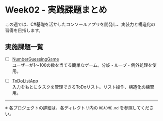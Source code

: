 # Week02 - 実践課題まとめ

この週では、C#基礎を活かしたコンソールアプリを開発し、実装力と構造化の習得を目指します。

## 実施課題一覧

- [ ]  [NumberGuessingGame](./NumberGuessingGame/README.md)  
  ユーザーが1〜100の数を当てる簡単なゲーム。分岐・ループ・例外処理を使用。

- [ ]  [ToDoListApp](./ToDoListApp/README.md)  
  入力をもとにタスクを管理できるToDoリスト。リスト操作、構造化の練習用。

---
※ 各プロジェクトの詳細は、各ディレクトリ内の `README.md` を参照してください。
